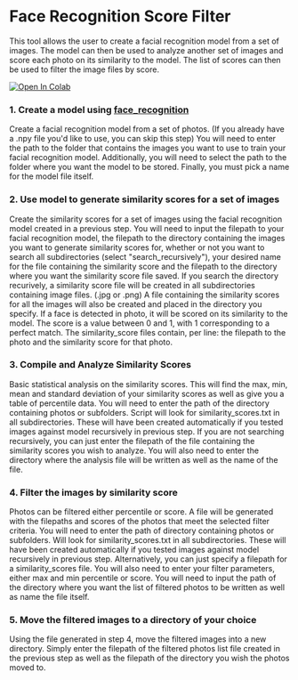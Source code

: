 # Face Recognition Score Filter
This tool allows the user to create a facial recognition model from a set of images. The model can then be used to analyze another set of images and score each photo on its similarity to the model. The list of scores can then be used to filter the image files by score.

[![Open In Colab](https://colab.research.google.com/assets/colab-badge.svg)](https://colab.research.google.com/github/johnhewi/face_recognition_score_filter/blob/main/ImageScore.ipynb#scrollTo=wW0_c0MnYbDG)

### 1. Create a model using [face_recognition](https://pypi.org/project/face-recognition/)

Create a facial recognition model from a set of photos. (If you already have a .npy file you'd like to use, you can skip this step) You will need to enter the path to the folder that contains the images you want to use to train your facial recognition model. Additionally, you will need to select the path to the folder where you want the model to be stored. Finally, you must pick a name for the model file itself. 


### 2. Use model to generate similarity scores for a set of images

Create the similarity scores for a set of images using the facial recognition model created in a previous step. You will need to input the filepath to your facial recognition model, the filepath to the directory containing the images you want to generate similarity scores for, whether or not you want to search all subdirectories (select "search_recursively"), your desired name for the file containing the similarity score and the filepath to the directory where you want the similarity score file saved.
If you search the directory recurively, a similarity score file will be created in all subdirectories containing image files. (.jpg or .png) A file containing the similarity scores for all the images will also be created and placed in the directory you specify.
If a face is detected in photo, it will be scored on its similarity to the model. The score is a value between 0 and 1, with 1 corresponding to a perfect match. The similarity_score files contain, per line: the filepath to the photo and the similarity score for that photo.

### 3. Compile and Analyze Similarity Scores

Basic statistical analysis on the similarity scores. This will find the max, min, mean and standard deviation of your similarity scores as well as give you a table of percentile data. You will need to enter the path of the directory containing photos or subfolders. Script will look for similarity_scores.txt in all subdirectories. These will have been created automatically if you tested images against model recursively in previous step. If you are not searching recursively, you can just enter the filepath of the file containing the similarity scores you wish to analyze. You will also need to enter the directory where the analysis file will be written as well as the name of the file.

### 4. Filter the images by similarity score

Photos can be filtered either percentile or score. A file will be generated with the filepaths and scores of the photos that meet the selected filter criteria. You will need to enter the path of directory containing photos or subfolders. Will look for similarity_scores.txt in all subdirectories. These will have been created automatically if you tested images against model recursively in previous step. Alternatively, you can just specify a filepath for a similarity_scores file. You will also need to enter your filter parameters, either max and min percentile or score. You will need to input the path of the directory where you want the list of filtered photos to be written as well as name the file itself. 

### 5. Move the filtered images to a directory of your choice

Using the file generated in step 4, move the filtered images into a new directory. Simply enter the filepath of the filtered photos list file created in the previous step as well as the filepath of the directory you wish the photos moved to.